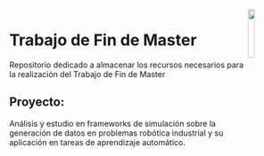 <img src='http://canal.ugr.es/wp-content/uploads/2017/07/logo-UGR-color-vertical.jpg' width=15% align="right" />

# Trabajo de Fin de Master
Repositorio dedicado a almacenar los recursos necesarios para la realización del Trabajo de Fin de Master

## Proyecto:
Análisis y estudio en frameworks de simulación sobre la generación de datos en problemas robótica industrial y su aplicación en tareas de aprendizaje automático. 
